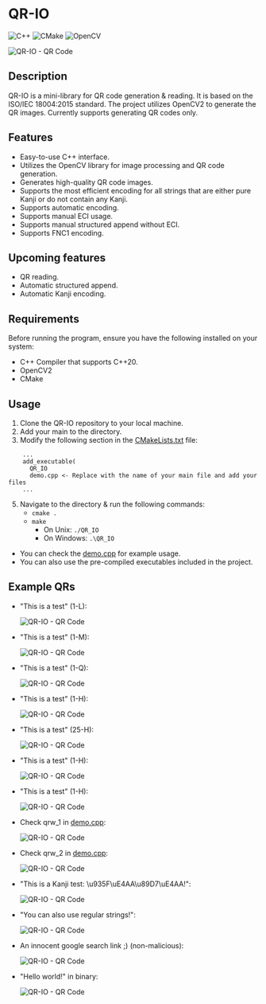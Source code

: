 # QR-IO

![C++](https://img.shields.io/badge/c++-%2300599C.svg?style=for-the-badge&logo=c%2B%2B&logoColor=white)
![CMake](https://img.shields.io/badge/CMake-%23008FBA.svg?style=for-the-badge&logo=cmake&logoColor=white)
![OpenCV](https://img.shields.io/badge/opencv-%23white.svg?style=for-the-badge&logo=opencv&logoColor=white)

![QR-IO - QR Code](./images/qrio_0.png)

## Description

QR-IO is a mini-library for QR code generation & reading.
It is based on the ISO/IEC 18004:2015 standard.
The project utilizes OpenCV2 to generate the QR images.
Currently supports generating QR codes only.

## Features

- Easy-to-use C++ interface.
- Utilizes the OpenCV library for image processing and QR code generation.
- Generates high-quality QR code images.
- Supports the most efficient encoding for all strings that are either pure Kanji or do not contain any Kanji.
- Supports automatic encoding.
- Supports manual ECI usage.
- Supports manual structured append without ECI.
- Supports FNC1 encoding.

## Upcoming features

- QR reading.
- Automatic structured append.
- Automatic Kanji encoding.

## Requirements

Before running the program, ensure you have the following installed on your system:

- C++ Compiler that supports C++20.
- OpenCV2
- CMake

## Usage

1. Clone the QR-IO repository to your local machine.
2. Add your main to the directory.
3. Modify the following section in the [CMakeLists.txt](./CMakeLists.txt) file:
  ```text
      ... 
      add_executable(
        QR_IO
        demo.cpp <- Replace with the name of your main file and add your files
      ...
  ```
5. Navigate to the directory & run the following commands:
   - `cmake .`
   - `make`
      - On Unix:    `./QR_IO`
      - On Windows: `.\QR_IO`

- You can check the [demo.cpp](./demo.cpp) for example usage.
- You can also use the pre-compiled executables included in the project.

## Example QRs 

- "This is a test" (1-L):
  
     ![QR-IO - QR Code](./images/qrw_0L.png)

- "This is a test" (1-M):
 
    ![QR-IO - QR Code](./images/qrw_0M.png)


- "This is a test" (1-Q):
 
    ![QR-IO - QR Code](./images/qrw_0Q.png)

- "This is a test" (1-H):
 
    ![QR-IO - QR Code](./images/qrw_0H.png)

- "This is a test" (25-H):
 
    ![QR-IO - QR Code](./images/qrw_0B.png)

- "This is a test" (1-H):
 
    ![QR-IO - QR Code](./images/qrw_0D.png)

- "This is a test" (1-H):
 
    ![QR-IO - QR Code](./images/qrw_0E.png)

- Check qrw_1 in [demo.cpp](./demp.cpp):
 
    ![QR-IO - QR Code](./images/qrw_1.png)

- Check qrw_2 in [demo.cpp](./demp.cpp):
 
    ![QR-IO - QR Code](./images/qrw_2.png)

- "This is a Kanji test: \u935F\uE4AA\u89D7\uE4AA!":
 
    ![QR-IO - QR Code](./images/qrw_2A.png)

- "You can also use regular strings!":
 
    ![QR-IO - QR Code](./images/qr_0.png)

- An innocent google search link ;) (non-malicious):
 
    ![QR-IO - QR Code](./images/qr_1.png)

- "Hello world!" in binary:

    ![QR-IO - QR Code](./images/qr_2.png)
